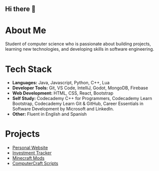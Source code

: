 ## **Hi there 👋**

# **About Me**
Student of computer science who is passionate about building projects, learning new technologies, and developing skills in software engineering.

# Tech Stack
- **Languages:** Java, Javascript, Python, C++, Lua <br>
- **Developer Tools:** Git, VS Code, IntelliJ, Godot, MongoDB, Firebase <br>
- **Web Development:** HTML, CSS, React, Bootstrap <br>
- **Self Study:** Codecademy C++ for Programmers, Codecademy Learn Bootstrap, Codecademy Learn Git & GitHub, Career Essentials in Software Development by Microsoft and LinkedIn. <br>
- **Other:** Fluent in English and Spanish

# **Projects**
- [Personal Website](https://personal-website-chi-self-37.vercel.app/) <br>
- [Investment Tracker](https://github.com/Koganee/Python_Investment_Tracker) <br>
- [Minecraft Mods](https://www.curseforge.com/members/kogane/projects) <br>
- [ComputerCraft Scripts](https://github.com/Koganee/computercraft_scripts)
